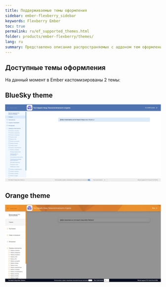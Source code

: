 ```yaml
---
title: Поддерживаемые темы оформления
sidebar: ember-flexberry_sidebar
keywords: Flexberry Ember
toc: true
permalink: ru/ef_supported_themes.html
folder: products/ember-flexberry/themes/
lang: ru
summary: Представлено описание распространяемых с аддоном тем оформления
---
```


## Доступные темы оформления

На данный момент в Ember кастомизированы 2 темы:  

## BlueSky theme

![screenshoot](/images/pages/img_themes/screenshots/blueSky-theme.jpg)

## Orange theme

![screenshoot](/images/pages/img_themes/screenshots/orange-theme.jpg)
